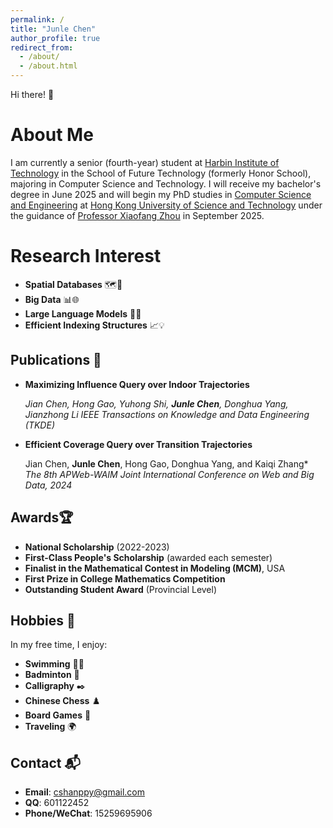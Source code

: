 ```yaml
---
permalink: /
title: "Junle Chen"
author_profile: true
redirect_from: 
  - /about/
  - /about.html
---
```

Hi there! 👋

**About Me**
============

I am currently a senior (fourth-year) student at [Harbin Institute of Technology](https://www.hit.edu.cn/) in the School of Future Technology (formerly Honor School), majoring in Computer Science and Technology. I will receive my bachelor's degree in June 2025 and will begin my PhD studies in [Computer Science and Engineering](https://www.cse.ust.hk/) at [Hong Kong University of Science and Technology](https://hkust.edu.hk/) under the guidance of [Professor Xiaofang Zhou](https://facultyprofiles.hkust.edu.hk/profiles.php?profile=xiaofang-zhou-zxf) in September 2025.

Research Interest
=================

- **Spatial Databases** 🗺️📌
- **Big Data** 📊🌐
- **Large Language Models** 🧠🚀
- **Efficient Indexing Structures** 📈💡

Publications 📑
---------------

- **Maximizing Influence Query over Indoor Trajectories**

  *Jian Chen, Hong Gao, Yuhong Shi, **Junle Chen**, Donghua Yang, Jianzhong Li*
  _IEEE Transactions on Knowledge and Data Engineering (TKDE)_

- **Efficient Coverage Query over Transition Trajectories**
  
  Jian Chen, **Junle Chen**, Hong Gao, Donghua Yang, and Kaiqi Zhang*
  _The 8th APWeb-WAIM Joint International Conference on Web and Big Data, 2024_

Awards🏆
--------

- **National Scholarship** (2022-2023)
- **First-Class People's Scholarship** (awarded each semester)
- **Finalist in the Mathematical Contest in Modeling (MCM)**, USA
- **First Prize in College Mathematics Competition**
- **Outstanding Student Award** (Provincial Level)

Hobbies 🎉
----------

In my free time, I enjoy:

- **Swimming** 🏊‍♂️
- **Badminton** 🏸
- **Calligraphy** ✒️
- **Chinese Chess** ♟️
- **Board Games** 🎲
- **Traveling** 🌍

**Contact** 📬
--------------

- **Email**: [cshanppy@gmail.com](mailto:cshanppy@gmail.com)
- **QQ**: 601122452
- **Phone/WeChat**: 15259695906
